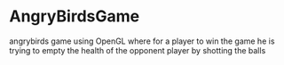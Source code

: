 # AngryBirdsGame
angrybirds game using OpenGL where for a player to win the game he is trying to empty the health of the opponent player by shotting the balls 
